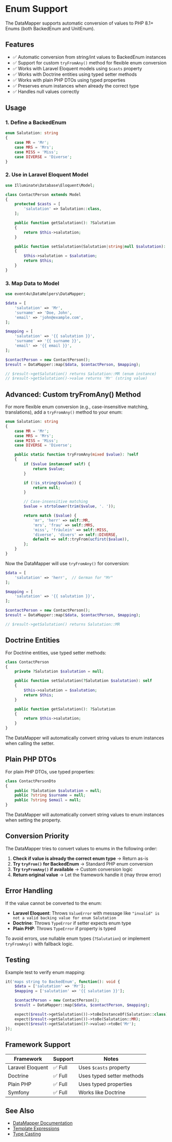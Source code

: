 # Enum Support

The DataMapper supports automatic conversion of values to PHP 8.1+ Enums (both BackedEnum and UnitEnum).

## Features

- ✅ Automatic conversion from string/int values to BackedEnum instances
- ✅ Support for custom `tryFromAny()` method for flexible enum conversion
- ✅ Works with Laravel Eloquent models using `$casts` property
- ✅ Works with Doctrine entities using typed setter methods
- ✅ Works with plain PHP DTOs using typed properties
- ✅ Preserves enum instances when already the correct type
- ✅ Handles null values correctly

## Usage

### 1. Define a BackedEnum

```php
enum Salutation: string
{
    case MR = 'Mr';
    case MRS = 'Mrs';
    case MISS = 'Miss';
    case DIVERSE = 'Diverse';
}
```

### 2. Use in Laravel Eloquent Model

```php
use Illuminate\Database\Eloquent\Model;

class ContactPerson extends Model
{
    protected $casts = [
        'salutation' => Salutation::class,
    ];

    public function getSalutation(): ?Salutation
    {
        return $this->salutation;
    }

    public function setSalutation(Salutation|string|null $salutation): self
    {
        $this->salutation = $salutation;
        return $this;
    }
}
```

### 3. Map Data to Model

```php
use event4u\DataHelpers\DataMapper;

$data = [
    'salutation' => 'Mr',
    'surname' => 'Doe, John',
    'email' => 'john@example.com',
];

$mapping = [
    'salutation' => '{{ salutation }}',
    'surname' => '{{ surname }}',
    'email' => '{{ email }}',
];

$contactPerson = new ContactPerson();
$result = DataMapper::map($data, $contactPerson, $mapping);

// $result->getSalutation() returns Salutation::MR (enum instance)
// $result->getSalutation()->value returns 'Mr' (string value)
```

## Advanced: Custom tryFromAny() Method

For more flexible enum conversion (e.g., case-insensitive matching, translations), add a `tryFromAny()` method to your enum:

```php
enum Salutation: string
{
    case MR = 'Mr';
    case MRS = 'Mrs';
    case MISS = 'Miss';
    case DIVERSE = 'Diverse';

    public static function tryFromAny(mixed $value): ?self
    {
        if ($value instanceof self) {
            return $value;
        }

        if (!is_string($value)) {
            return null;
        }

        // Case-insensitive matching
        $value = strtolower(trim($value, '. '));

        return match ($value) {
            'mr', 'herr' => self::MR,
            'mrs', 'frau' => self::MRS,
            'miss', 'fräulein' => self::MISS,
            'diverse', 'divers' => self::DIVERSE,
            default => self::tryFrom(ucfirst($value)),
        };
    }
}
```

Now the DataMapper will use `tryFromAny()` for conversion:

```php
$data = [
    'salutation' => 'herr',  // German for "Mr"
];

$mapping = [
    'salutation' => '{{ salutation }}',
];

$contactPerson = new ContactPerson();
$result = DataMapper::map($data, $contactPerson, $mapping);

// $result->getSalutation() returns Salutation::MR
```

## Doctrine Entities

For Doctrine entities, use typed setter methods:

```php
class ContactPerson
{
    private ?Salutation $salutation = null;

    public function setSalutation(?Salutation $salutation): self
    {
        $this->salutation = $salutation;
        return $this;
    }

    public function getSalutation(): ?Salutation
    {
        return $this->salutation;
    }
}
```

The DataMapper will automatically convert string values to enum instances when calling the setter.

## Plain PHP DTOs

For plain PHP DTOs, use typed properties:

```php
class ContactPersonDto
{
    public ?Salutation $salutation = null;
    public ?string $surname = null;
    public ?string $email = null;
}
```

The DataMapper will automatically convert string values to enum instances when setting the property.

## Conversion Priority

The DataMapper tries to convert values to enums in the following order:

1. **Check if value is already the correct enum type** → Return as-is
2. **Try `tryFrom()` for BackedEnum** → Standard PHP enum conversion
3. **Try `tryFromAny()` if available** → Custom conversion logic
4. **Return original value** → Let the framework handle it (may throw error)

## Error Handling

If the value cannot be converted to the enum:

- **Laravel Eloquent**: Throws `ValueError` with message like `"invalid" is not a valid backing value for enum Salutation`
- **Doctrine**: Throws `TypeError` if setter expects enum type
- **Plain PHP**: Throws `TypeError` if property is typed

To avoid errors, use nullable enum types (`?Salutation`) or implement `tryFromAny()` with fallback logic.

## Testing

Example test to verify enum mapping:

```php
it('maps string to BackedEnum', function(): void {
    $data = ['salutation' => 'Mr'];
    $mapping = ['salutation' => '{{ salutation }}'];

    $contactPerson = new ContactPerson();
    $result = DataMapper::map($data, $contactPerson, $mapping);

    expect($result->getSalutation())->toBeInstanceOf(Salutation::class);
    expect($result->getSalutation())->toBe(Salutation::MR);
    expect($result->getSalutation()?->value)->toBe('Mr');
});
```

## Framework Support

| Framework | Support | Notes |
|-----------|---------|-------|
| Laravel Eloquent | ✅ Full | Uses `$casts` property |
| Doctrine | ✅ Full | Uses typed setter methods |
| Plain PHP | ✅ Full | Uses typed properties |
| Symfony | ✅ Full | Works like Doctrine |

## See Also

- [DataMapper Documentation](datamapper.md)
- [Template Expressions](template-expressions.md)
- [Type Casting](type-casting.md)

